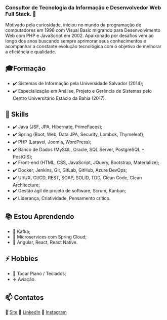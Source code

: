 ### Consultor de Tecnologia da Informação e Desenvolvedor Web Full Stack. 👋

Motivado pela curiosidade, iniciou no mundo da programação de computadores em 1998 com Visual Basic migrando para Desenvolvimento Web com PHP e JavaScript em 2002. Apaixonado por desafios vem ao longo dos anos buscando sempre aprimorar seus conhecimentos e acompanhar a constante evolução tecnológica com o objetivo de melhorar a eficiência e qualidade.

## 🎓Formação
- ✔️ Sistemas de Informação pela Universidade Salvador (2014);
- ✔️ Especialização em Análise, Projeto e Gerência de Sistemas pelo Centro Universitário Estácio da Bahia (2017).

## 🧰 Skills
- ✔️ Java (JSF, JPA, Hibernate, PrimeFaces);
- ✔️ Spring (Boot, Web, Data JPA, Security, Lombok, Thymeleaf);
- ✔️ PHP (Laravel, Joomla, WordPress);
- ✔️ Banco de Dados (MySQL, Oracle, SQL Server, PostgreSQL + PostGIS);
- ✔️ Front-end (HTML, CSS, JavaScript, JQuery, Bootstrap, Materialize);
- ✔️ Docker, Jenkins, Git, GitLab, GitHub, Azure DevOps;
- ✔️ UI/UX, CI/CD, REST, SOAP, SOLID, TDD, Clean Code, Clean Architecture;
- ✔️ Gestão ágil de projeto de software, Scrum, Kanban;
- ✔️ Liderança, Criatividade, Pensamento crítico.

## 📚 Estou Aprendendo
- 📙 Kafka;
- 📗 Microservices com Spring Cloud;
- 📘 Angular, React, React Native.

## ⚡ Hobbies
- 🎹 Tocar Piano / Teclados;
- ✈️ Aviação.

## 📫 Contatos
🔗 [Site](https://eduardobelem.com.br/)
🔗 [LinkedIn](https://www.linkedin.com/in/edumanoel/)
🔗 [Instagram](https://www.instagram.com/eduardobelemteclas/)
